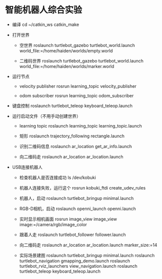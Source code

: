 # 智能机器人综合实验
* 编译
    cd ~/catkin_ws
    catkin_make

* 打开世界
    * 空世界
        roslaunch turtlebot_gazebo turtlebot_world.launch world_file:=/home/haiden/worlds/empty.world

    * 二维码世界
        roslaunch turtlebot_gazebo turtlebot_world.launch world_file:=/home/haiden/worlds/marker.world

* 运行节点
    * velocity publisher
        rosrun learning_topic velocity_publisher

    * odom subscriber
        rosrun learning_topic odom_subscriber

* 键盘控制
    roslaunch turtlebot_teleop keyboard_teleop.launch

* 运行启动文件（不用手动创建世界）
    * learning topic
        roslaunch learning_topic learning_topic.launch

    * 矩形
        roslaunch trajectory_following rectangle.launch

    * 识别二维码信息
        roslaunch ar_location get_ar_info.launch

    * 向二维码走
        roslaunch ar_location ar_location.launch

* USB连接机器人
    * 检查机器人是否连接成功
        ls /dev/kobuki

    * 机器人连接失败，运行这个
        rosrun kobuki_ftdi create_udev_rules

    * 机器人，启动
        roslaunch turtlebot_bringup minimal.launch

    * RGB-D相机，启动
        roslaunch openni_launch openni.launch

    * 实时显示相机画面
        rosrun image_view image_view image:=/camera/rgb/image_color

    * 跟着人走
        roslaunch turtlebot_follower follower.launch

    * 向二维码走
        roslaunch ar_location ar_location.launch marker_size:=14

    * 实际场景建图
        roslaunch turtlebot_bringup minimal.launch
        roslaunch turtlebot_navigation gmapping_demo.launch
        roslaunch turtlebot_rviz_launchers view_navigation.launch
        roslaunch turtlebot_teleop keyboard_teleop.launch
